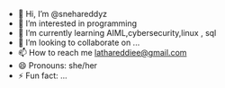 - 👋 Hi, I’m @snehareddyz
- 👀 I’m interested in programming
- 🌱 I’m currently learning AIML,cybersecurity,linux , sql 
- 💞️ I’m looking to collaborate on ...
- 📫 How to reach me lathareddiee@gmail.com
- 😄 Pronouns: she/her
- ⚡ Fun fact: ...

<!---
snehareddyz/snehareddyz is a ✨ special ✨ repository because its `README.md` (this file) appears on your GitHub profile.
You can click the Preview link to take a look at your changes.
--->
